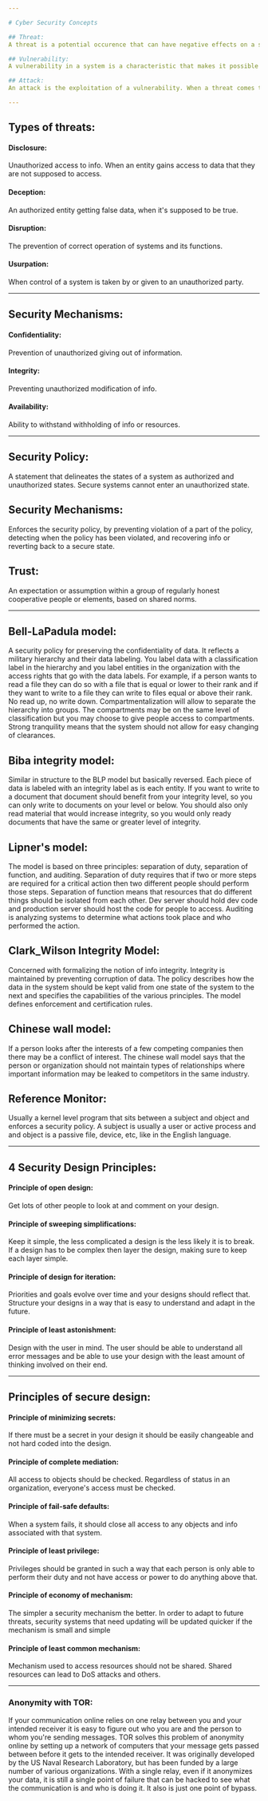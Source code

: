 ```yaml
---

# Cyber Security Concepts

## Threat:
A threat is a potential occurence that can have negative effects on a system and resources in it

## Vulnerability:
A vulnerability in a system is a characteristic that makes it possible for a threat to come to fruition

## Attack:
An attack is the exploitation of a vulnerability. When a threat comes to fruition it is an attack.

---
```


## Types of threats:

#### Disclosure: 
Unauthorized access to info. When an entity gains access to data that they are not supposed to access.

#### Deception: 
An authorized entity getting false data, when it's supposed to be true.

#### Disruption: 
The prevention of correct operation of systems and its functions.

#### Usurpation: 
When control of a system is taken by or given to an unauthorized party.

---

## Security Mechanisms:

#### Confidentiality:
Prevention of unauthorized giving out of information.

#### Integrity:
Preventing unauthorized modification of info.

#### Availability:
Ability to withstand withholding of info or resources.

---

## Security Policy:
A statement that delineates the states of a system as authorized and unauthorized states. Secure systems cannot enter an unauthorized state.

## Security Mechanisms:
Enforces the security policy, by preventing violation of a part of the policy, detecting when the policy has been violated, and recovering info or reverting back to a secure state.

## Trust:
An expectation or assumption within a group of regularly honest cooperative people or elements, based on shared norms.

---

## Bell-LaPadula model:
A security policy for preserving the confidentiality of data. It reflects a military hierarchy and their data labeling. You label data with a classification label in the hierarchy and you label entities in the organization with the access rights that go with the data labels. For example, if a person wants to read a file they can do so with a file that is equal or lower to their rank and if they want to write to a file they can write to files equal or above their rank. No read up, no write down. Compartmentalization will allow to separate the hierarchy into groups. The compartments may be on the same level of classification but you may choose to give people access to compartments. Strong tranquility means that the system should not allow for easy changing of clearances. 

## Biba integrity model:
Similar in structure to the BLP model but basically reversed. Each piece of data is labeled with an integrity label as is each entity. If you want to write to a document that document should benefit from your integrity level, so you can only write to documents on your level or below. You should also only read material that would increase integrity, so you would only ready documents that have the same or greater level of integrity.

## Lipner's model:
The model is based on three principles: separation of duty, separation of function, and auditing. Separation of duty requires that if two or more steps are required for a critical action then two different people should perform those steps. Separation of function means that resources that do different things should be isolated from each other. Dev server should hold dev code and production server should host the code for people to access. Auditing is analyzing systems to determine what actions took place and who performed the action. 

## Clark_Wilson Integrity Model:
Concerned with formalizing the notion of info integrity. Integrity is maintained by preventing corruption of data. The policy describes how the data in the system should be kept valid from one state of the system to the next and specifies the capabilities of the various principles. The model defines enforcement and certification rules.

## Chinese wall model:
If a person looks after the interests of a few competing companies then there may be a conflict of interest. The chinese wall model says that the person or organization should not maintain types of relationships where important information may be leaked to competitors in the same industry.

## Reference Monitor:
Usually a kernel level program that sits between a subject and object and enforces a security policy. A subject is usually a user or active process and and object is a passive file, device, etc, like in the English language. 

---

## 4 Security Design Principles:

#### Principle of open design:
Get lots of other people to look at and comment on your design.

#### Principle of sweeping simplifications:
Keep it simple, the less complicated a design is the less likely it is to break. If a design has to be complex then layer the design, making sure to keep each layer simple.

#### Principle of design for iteration:
Priorities and goals evolve over time and your designs should reflect that. Structure your designs in a way that is easy to understand and adapt in the future.

#### Principle of least astonishment:
Design with the user in mind. The user should be able to understand all error messages and be able to use your design with the least amount of thinking involved on their end.

---

## Principles of secure design:

#### Principle of minimizing secrets:
If there must be a secret in your design it should be easily changeable and not hard coded into the design. 

#### Principle of complete mediation:
All access to objects should be checked. Regardless of status in an organization, everyone's access must be checked.

#### Principle of fail-safe defaults:
When a system fails, it should close all access to any objects and info associated with that system. 

#### Principle of least privilege:
Privileges should be granted in such a way that each person is only able to perform their duty and not have access or power to do anything above that.

#### Principle of economy of mechanism:
The simpler a security mechanism the better. In order to adapt to future threats, security systems that need updating will be updated quicker if the mechanism is small and simple

#### Principle of least common mechanism:
Mechanism used to access resources should not be shared. Shared resources can lead to DoS attacks and others. 

---

### Anonymity with TOR:
If your communication online relies on one relay between you and your intended receiver it is easy to figure out who you are and the person to whom you're sending messages. TOR solves this problem of anonymity online by setting up a network of computers that your message gets passed between before it gets to the intended receiver. It was originally developed by the US Naval Research Laboratory, but has been funded by a large number of various organizations. With a single relay, even if it anonymizes your data, it is still a single point of failure that can be hacked to see what the communication is and who is doing it. It also is just one point of bypass. 
